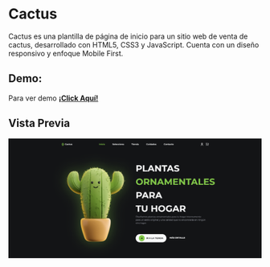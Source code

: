 # Cactus

Cactus es una plantilla de página de inicio para un sitio web de venta de cactus, desarrollado con HTML5, CSS3 y JavaScript. Cuenta con un diseño responsivo y enfoque Mobile First.

## Demo:
Para ver demo  **[¡Click Aquí!](https://jcodelabs.github.io/Cactus/ "ver")**

## Vista Previa
![](https://github.com/JCodeLabs/Cactus/blob/main/assets/img/screenshot.png)

